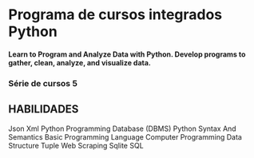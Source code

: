 # Programa de cursos integrados Python
#### Learn to Program and Analyze Data with Python. Develop programs to gather, clean, analyze, and visualize data.
### Série de cursos 5
## HABILIDADES

Json
Xml
Python Programming
Database (DBMS)
Python Syntax And Semantics
Basic Programming Language
Computer Programming
Data Structure
Tuple
Web Scraping
Sqlite
SQL
